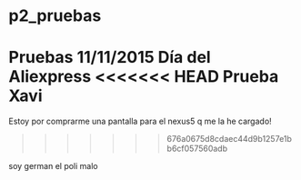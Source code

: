 ﻿# p2_pruebas
Pruebas 11/11/2015 Día del Aliexpress
<<<<<<< HEAD
Prueba Xavi
=======

Estoy por comprarme una pantalla para el nexus5 q me la he cargado!
>>>>>>> 676a0675d8cdaec44d9b1257e1bb6cf057560adb

soy german el poli malo
